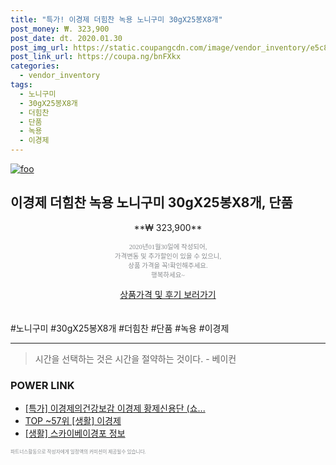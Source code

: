```yaml
--- 
title: "특가! 이경제 더힘찬 녹용 노니구미 30gX25봉X8개" 
post_money: ₩. 323,900 
post_date: dt. 2020.01.30 
post_img_url: https://static.coupangcdn.com/image/vendor_inventory/e5c8/e3b873b0e828518bf0ca1ca846e1f3872dd5901dde85add8d0fb1d59f5ec.jpg 
post_link_url: https://coupa.ng/bnFXkx 
categories: 
  - vendor_inventory 
tags: 
  - 노니구미 
  - 30gX25봉X8개 
  - 더힘찬 
  - 단품 
  - 녹용 
  - 이경제 
--- 
```

[![foo](https://static.coupangcdn.com/image/vendor_inventory/e5c8/e3b873b0e828518bf0ca1ca846e1f3872dd5901dde85add8d0fb1d59f5ec.jpg)](https://coupa.ng/bnFXkx) 

## 이경제 더힘찬 녹용 노니구미 30gX25봉X8개, 단품 
<p style="text-align: center;">**₩ 323,900**</p> 
<p style="text-align: center;"><span style="color: #898c8f; font-family: Georgia,Times,serif; font-size: 0.75em;">2020년01월30일에 작성되어, <br>가격변동 및 추가할인이 있을 수 있으니,<br> 상품 가격을 꼭!확인해주세요.<br>행복하세요~</span> 
</p>	 
<div markdown="0" style="text-align: center;"><a href="https://coupa.ng/bnFXkx" class="btn btn--success">상품가격 및 후기 보러가기</a></div> 
<br><br> 
  #노니구미 #30gX25봉X8개 #더힘찬 #단품 #녹용 #이경제 
<hr> 

> 시간을 선택하는 것은 시간을 절약하는 것이다. - 베이컨 


### POWER LINK

* <a href="https://blog.naver.com/sakai111/221790377092" target="_blank">[특가] 이경제의건강보감 이경제 황제신용단 (쇼...</a>
* <a href="https://blog.naver.com/an0733/221789657221" target="_blank"> TOP ~57위 [생활] 이경제</a>
* <a href="https://blog.naver.com/fasyy4321/221760015700" target="_blank"> [생활] 스카이베이경포 정보 </a>

<span style="color: #898c8f; font-family: Georgia,Times,serif; font-size: 0.55em;">파트너스활동으로 작성자에게 일정액의 커미션이 제공될수 있습니다.</span> 
